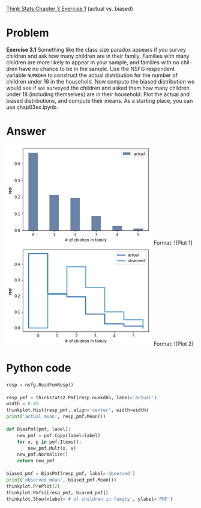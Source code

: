 [Think Stats Chapter 3 Exercise 1](http://greenteapress.com/thinkstats2/html/thinkstats2004.html#toc31) (actual vs. biased)

# Problem  
**Exercise 3.1** Something like the class size paradox appears if you survey children and ask how many children are in their family. Families with many children are more likely to appear in your sample, and families with no chil- dren have no chance to be in the sample.
Use the NSFG respondent variable `NUMKDHH` to construct the actual distribution for the number of children under 18 in the household.
Now compute the biased distribution we would see if we surveyed the children and asked them how many children under 18 (including themselves) are in their household.
Plot the actual and biased distributions, and compute their means. As a starting place, you can use chap03ex.ipynb.

# Answer  
![GitHub Logo](KS_Ex_3-1_plot1.png)
Format: ![Plot 1]
![GitHub Logo](KS_Ex_3-1_plot2.png)
Format: ![Plot 2]

# Python code  
```python
resp = nsfg.ReadFemResp()

resp_pmf = thinkstats2.Pmf(resp.numkdhh, label='actual')
width = 0.45
thinkplot.Hist(resp_pmf, align='center', width=width)
print('actual mean', resp_pmf.Mean())

def BiasPmf(pmf, label):
    new_pmf = pmf.Copy(label=label)
    for x, p in pmf.Items():
        new_pmf.Mult(x, x)
    new_pmf.Normalize()
    return new_pmf

biased_pmf = BiasPmf(resp_pmf, label='observed')
print('observed mean', biased_pmf.Mean())
thinkplot.PrePlot(2)
thinkplot.Pmfs([resp_pmf, biased_pmf])
thinkplot.Show(xlabel='# of children in family', ylabel='PMF')
```